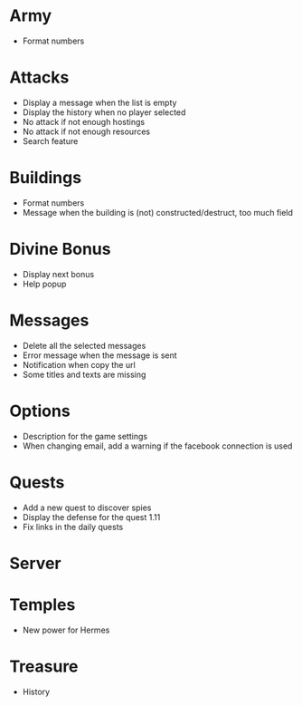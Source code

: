 # Army
* Format numbers

# Attacks
* Display a message when the list is empty
* Display the history when no player selected
* No attack if not enough hostings
* No attack if not enough resources
* Search feature

# Buildings
* Format numbers
* Message when the building is (not) constructed/destruct, too much field

# Divine Bonus
* Display next bonus
* Help popup

# Messages
* Delete all the selected messages
* Error message when the message is sent
* Notification when copy the url
* Some titles and texts are missing

# Options
* Description for the game settings
* When changing email, add a warning if the facebook connection is used

# Quests
* Add a new quest to discover spies
* Display the defense for the quest 1.11
* Fix links in the daily quests

# Server

# Temples
* New power for Hermes

# Treasure
* History
